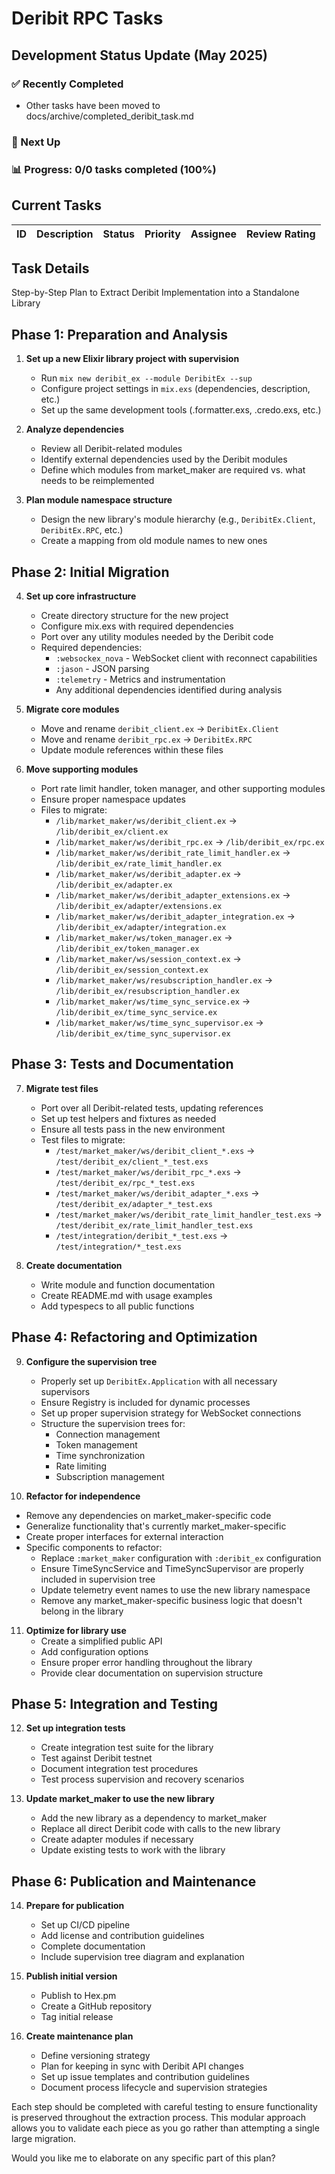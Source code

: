 # Deribit RPC Tasks

## Development Status Update (May 2025)

### ✅ Recently Completed
- Other tasks have been moved to docs/archive/completed_deribit_task.md

### 🚀 Next Up

### 📊 Progress: 0/0 tasks completed (100%)

## Current Tasks

| ID        | Description                                                                                                                      | Status  | Priority | Assignee | Review Rating |
| --------- | -------------------------------------------------------------------------------------------------------------------------------- | ------- | -------- | -------- | ------------- |

## Task Details


Step-by-Step Plan to Extract Deribit Implementation into a Standalone Library

## Phase 1: Preparation and Analysis

1. **Set up a new Elixir library project with supervision**
   - Run `mix new deribit_ex --module DeribitEx --sup`
   - Configure project settings in `mix.exs` (dependencies, description, etc.)
   - Set up the same development tools (.formatter.exs, .credo.exs, etc.)

2. **Analyze dependencies**
   - Review all Deribit-related modules
   - Identify external dependencies used by the Deribit modules
   - Define which modules from market_maker are required vs. what needs to be reimplemented

3. **Plan module namespace structure**
   - Design the new library's module hierarchy (e.g., `DeribitEx.Client`, `DeribitEx.RPC`, etc.)
   - Create a mapping from old module names to new ones

## Phase 2: Initial Migration

4. **Set up core infrastructure**
   - Create directory structure for the new project
   - Configure mix.exs with required dependencies 
   - Port over any utility modules needed by the Deribit code
   - Required dependencies:
     - `:websockex_nova` - WebSocket client with reconnect capabilities
     - `:jason` - JSON parsing
     - `:telemetry` - Metrics and instrumentation
     - Any additional dependencies identified during analysis

5. **Migrate core modules**
   - Move and rename `deribit_client.ex` → `DeribitEx.Client`
   - Move and rename `deribit_rpc.ex` → `DeribitEx.RPC`
   - Update module references within these files

6. **Move supporting modules**
   - Port rate limit handler, token manager, and other supporting modules
   - Ensure proper namespace updates
   - Files to migrate:
     - `/lib/market_maker/ws/deribit_client.ex` → `/lib/deribit_ex/client.ex`
     - `/lib/market_maker/ws/deribit_rpc.ex` → `/lib/deribit_ex/rpc.ex`
     - `/lib/market_maker/ws/deribit_rate_limit_handler.ex` → `/lib/deribit_ex/rate_limit_handler.ex`
     - `/lib/market_maker/ws/deribit_adapter.ex` → `/lib/deribit_ex/adapter.ex`
     - `/lib/market_maker/ws/deribit_adapter_extensions.ex` → `/lib/deribit_ex/adapter/extensions.ex`
     - `/lib/market_maker/ws/deribit_adapter_integration.ex` → `/lib/deribit_ex/adapter/integration.ex`
     - `/lib/market_maker/ws/token_manager.ex` → `/lib/deribit_ex/token_manager.ex`
     - `/lib/market_maker/ws/session_context.ex` → `/lib/deribit_ex/session_context.ex`
     - `/lib/market_maker/ws/resubscription_handler.ex` → `/lib/deribit_ex/resubscription_handler.ex`
     - `/lib/market_maker/ws/time_sync_service.ex` → `/lib/deribit_ex/time_sync_service.ex`
     - `/lib/market_maker/ws/time_sync_supervisor.ex` → `/lib/deribit_ex/time_sync_supervisor.ex`

## Phase 3: Tests and Documentation

7. **Migrate test files**
   - Port over all Deribit-related tests, updating references
   - Set up test helpers and fixtures as needed
   - Ensure all tests pass in the new environment
   - Test files to migrate:
     - `/test/market_maker/ws/deribit_client_*.exs` → `/test/deribit_ex/client_*_test.exs`
     - `/test/market_maker/ws/deribit_rpc_*.exs` → `/test/deribit_ex/rpc_*_test.exs`
     - `/test/market_maker/ws/deribit_adapter_*.exs` → `/test/deribit_ex/adapter_*_test.exs`
     - `/test/market_maker/ws/deribit_rate_limit_handler_test.exs` → `/test/deribit_ex/rate_limit_handler_test.exs`
     - `/test/integration/deribit_*_test.exs` → `/test/integration/*_test.exs`

8. **Create documentation**
   - Write module and function documentation
   - Create README.md with usage examples
   - Add typespecs to all public functions

## Phase 4: Refactoring and Optimization

9. **Configure the supervision tree**
   - Properly set up `DeribitEx.Application` with all necessary supervisors
   - Ensure Registry is included for dynamic processes
   - Set up proper supervision strategy for WebSocket connections
   - Structure the supervision trees for:
     - Connection management
     - Token management
     - Time synchronization
     - Rate limiting
     - Subscription management

10. **Refactor for independence**
   - Remove any dependencies on market_maker-specific code
   - Generalize functionality that's currently market_maker-specific
   - Create proper interfaces for external interaction
   - Specific components to refactor:
     - Replace `:market_maker` configuration with `:deribit_ex` configuration
     - Ensure TimeSyncService and TimeSyncSupervisor are properly included in supervision tree
     - Update telemetry event names to use the new library namespace
     - Remove any market_maker-specific business logic that doesn't belong in the library

11. **Optimize for library use**
    - Create a simplified public API
    - Add configuration options
    - Ensure proper error handling throughout the library
    - Provide clear documentation on supervision structure

## Phase 5: Integration and Testing

12. **Set up integration tests**
    - Create integration test suite for the library
    - Test against Deribit testnet
    - Document integration test procedures
    - Test process supervision and recovery scenarios

13. **Update market_maker to use the new library**
    - Add the new library as a dependency to market_maker
    - Replace all direct Deribit code with calls to the new library
    - Create adapter modules if necessary
    - Update existing tests to work with the library

## Phase 6: Publication and Maintenance

14. **Prepare for publication**
    - Set up CI/CD pipeline
    - Add license and contribution guidelines
    - Complete documentation
    - Include supervision tree diagram and explanation

15. **Publish initial version**
    - Publish to Hex.pm
    - Create a GitHub repository
    - Tag initial release

16. **Create maintenance plan**
    - Define versioning strategy
    - Plan for keeping in sync with Deribit API changes
    - Set up issue templates and contribution guidelines
    - Document process lifecycle and supervision strategies

Each step should be completed with careful testing to ensure functionality is preserved throughout the extraction process. This modular approach allows you to validate each piece as you go rather than attempting a single large migration.

Would you like me to elaborate on any specific part of this plan?